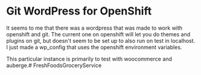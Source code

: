 Git WordPress for OpenShift
===========================

It seems to me that there was a wordpress that was made to work with openshift and git. The current one on openshift will let you do themes and plugins on git, but doesn't seem to be set up to also run on test in localhost. I just made a wp_config that uses the openshift environment variables.

This particular instance is primarily to test with woocommerce and auberge.# FreshFoodsGroceryService
